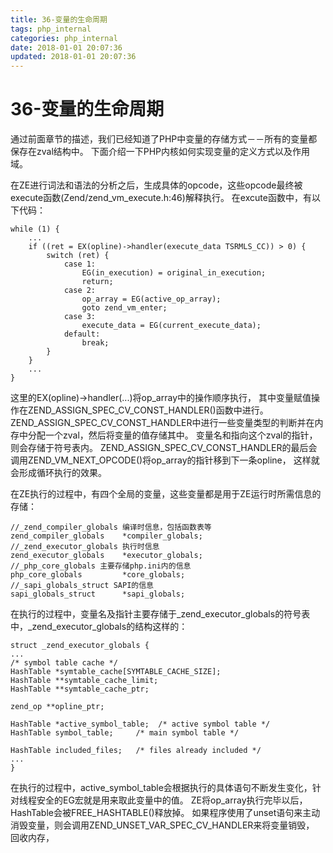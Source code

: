 ```yaml
---
title: 36-变量的生命周期
tags: php_internal
categories: php_internal
date: 2018-01-01 20:07:36
updated: 2018-01-01 20:07:36
---
```


# 36-变量的生命周期
通过前面章节的描述，我们已经知道了PHP中变量的存储方式－－所有的变量都保存在zval结构中。 下面介绍一下PHP内核如何实现变量的定义方式以及作用域。

在ZE进行词法和语法的分析之后，生成具体的opcode，这些opcode最终被execute函数(Zend/zend_vm_execute.h:46)解释执行。 在excute函数中，有以下代码：

    while (1) {
        ...
        if ((ret = EX(opline)->handler(execute_data TSRMLS_CC)) > 0) {
            switch (ret) {
                case 1:
                    EG(in_execution) = original_in_execution;
                    return;
                case 2:
                    op_array = EG(active_op_array);
                    goto zend_vm_enter;
                case 3:
                    execute_data = EG(current_execute_data);
                default:
                    break;
            }     
        }     
        ...
    }

这里的EX(opline)->handler(...)将op_array中的操作顺序执行， 其中变量赋值操作在ZEND_ASSIGN_SPEC_CV_CONST_HANDLER()函数中进行。 ZEND_ASSIGN_SPEC_CV_CONST_HANDLER中进行一些变量类型的判断并在内存中分配一个zval，然后将变量的值存储其中。 变量名和指向这个zval的指针，则会存储于符号表内。 ZEND_ASSIGN_SPEC_CV_CONST_HANDLER的最后会调用ZEND_VM_NEXT_OPCODE()将op_array的指针移到下一条opline， 这样就会形成循环执行的效果。

在ZE执行的过程中，有四个全局的变量，这些变量都是用于ZE运行时所需信息的存储：

    //_zend_compiler_globals 编译时信息，包括函数表等
    zend_compiler_globals    *compiler_globals;  
    //_zend_executor_globals 执行时信息
    zend_executor_globals    *executor_globals;
    //_php_core_globals 主要存储php.ini内的信息
    php_core_globals         *core_globals;
    //_sapi_globals_struct SAPI的信息
    sapi_globals_struct      *sapi_globals;

在执行的过程中，变量名及指针主要存储于_zend_executor_globals的符号表中，_zend_executor_globals的结构这样的：

    struct _zend_executor_globals {
    ...
    /* symbol table cache */
    HashTable *symtable_cache[SYMTABLE_CACHE_SIZE];
    HashTable **symtable_cache_limit;
    HashTable **symtable_cache_ptr;

    zend_op **opline_ptr;

    HashTable *active_symbol_table;  /* active symbol table */
    HashTable symbol_table;     /* main symbol table */

    HashTable included_files;   /* files already included */
    ...
    }

在执行的过程中，active_symbol_table会根据执行的具体语句不断发生变化，针对线程安全的EG宏就是用来取此变量中的值。 ZE将op_array执行完毕以后，HashTable会被FREE_HASHTABLE()释放掉。 如果程序使用了unset语句来主动消毁变量，则会调用ZEND_UNSET_VAR_SPEC_CV_HANDLER来将变量销毁， 回收内存，
